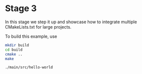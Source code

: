 # Stage 3

In this stage we step it up and showcase how to integrate multiple CMakeLists.txt for large projects.

To build this example, use

```bash
mkdir build
cd build
cmake ..
make
```

```bash
./main/src/hello-world
```

